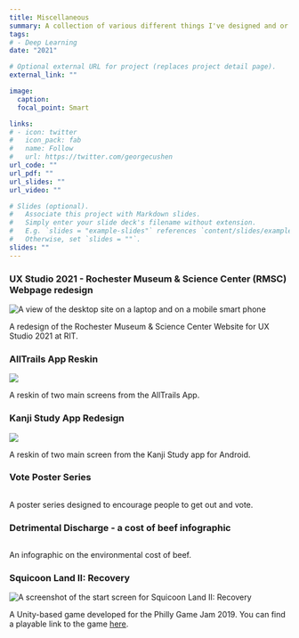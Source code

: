 ```yaml
---
title: Miscellaneous 
summary: A collection of various different things I've designed and or worked on.
tags:
# - Deep Learning
date: "2021"

# Optional external URL for project (replaces project detail page).
external_link: ""

image:
  caption: 
  focal_point: Smart

links:
# - icon: twitter
#   icon_pack: fab
#   name: Follow
#   url: https://twitter.com/georgecushen
url_code: ""
url_pdf: ""
url_slides: ""
url_video: ""

# Slides (optional).
#   Associate this project with Markdown slides.
#   Simply enter your slide deck's filename without extension.
#   E.g. `slides = "example-slides"` references `content/slides/example-slides.md`.
#   Otherwise, set `slides = ""`.
slides: ""
---
```


<h3>UX Studio 2021 - Rochester Museum & Science Center (RMSC) Webpage redesign</h3>

<img src="/static/portfolio/misc/RMSC.png" alt="A view of the desktop site on a laptop and on a mobile smart phone">

A redesign of the Rochester Museum & Science Center Website for UX Studio 2021 at RIT.

<h3>AllTrails App Reskin</h3>

<img src="/static/portfolio/misc/AllTrails.png">

A reskin of two main screens from the AllTrails App.

<h3>Kanji Study App Redesign</h3>

<img src="/static/portfolio/misc/kanjistudy.png">

A reskin of two main screen from the Kanji Study app for Android.

<h3>Vote Poster Series</h3>

<img src="/static/portfolio/misc/vote.png" alt="">

A poster series designed to encourage people to get out and vote.

<h3>Detrimental Discharge - a cost of beef infographic</h3>

<img src="/static/portfolio/misc/cost-of-beef.png" alt="">

An infographic on the environmental cost of beef. 

<h3>Squicoon Land II: Recovery</h3>

<img src="/static/portfolio/misc/squicoonland.png" alt="A screenshot of the start screen for Squicoon Land II: Recovery">

A Unity-based game developed for the Philly Game Jam 2019. You can find a playable link to the game <a href="https://lakupo.itch.io/squicoon-land-ii">here</a>.